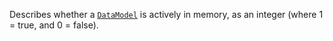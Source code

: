 Describes whether a [`DataModel`](https://create.roblox.com/docs/reference/engine/classes/DataModel) is actively in memory, as an integer
(where 1 = true, and 0 = false).